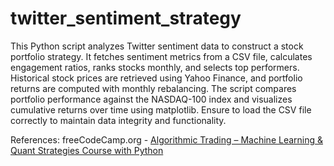 # twitter_sentiment_strategy

This Python script analyzes Twitter sentiment data to construct a stock portfolio strategy. It fetches sentiment metrics from a CSV file, calculates engagement ratios, ranks stocks monthly, and selects top performers. Historical stock prices are retrieved using Yahoo Finance, and portfolio returns are computed with monthly rebalancing. The script compares portfolio performance against the NASDAQ-100 index and visualizes cumulative returns over time using matplotlib. Ensure to load the CSV file correctly to maintain data integrity and functionality. 

References: freeCodeCamp.org - [Algorithmic Trading – Machine Learning & Quant Strategies Course with Python](url)
